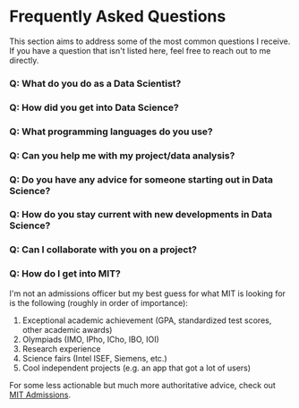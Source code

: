 # Frequently Asked Questions

This section aims to address some of the most common questions I receive. If you have a question that isn't listed here, feel free to reach out to me directly.

### Q: What do you do as a Data Scientist?

<!-- A: As a Data Scientist, my primary role is to extract insights from data to inform business decisions. This involves collecting, processing, and analyzing large datasets to identify trends, patterns, and correlations. I also develop predictive models and machine learning algorithms to solve complex problems. -->

### Q: How did you get into Data Science?

<!-- A: My journey into Data Science began with a strong foundation in mathematics and statistics. I pursued a double major in Mathematics and Data Science, followed by a Master's degree in Computer Science. Throughout my academic career, I worked on various projects that involved data analysis, visualization, and machine learning. These experiences helped me develop the skills necessary to transition into a Data Science role. -->

### Q: What programming languages do you use?

<!-- A: My primary programming languages are Python, R, and SQL. I also have experience with Julia, MATLAB, and Java. The choice of language often depends on the specific project requirements and the type of analysis needed. -->

### Q: Can you help me with my project/data analysis?

<!-- A: I'd be happy to help! Please reach out to me with a brief description of your project, including the goals, data sources, and any specific challenges you're facing. I'll do my best to provide guidance or point you in the right direction. -->

### Q: Do you have any advice for someone starting out in Data Science?

<!-- A: Yes, I do! My advice would be to start by building a strong foundation in statistics, linear algebra, and programming. Practice with real-world datasets and explore different tools and technologies. Networking with professionals in the field can also be incredibly valuable. Finally, stay curious and keep learning – the field of Data Science is constantly evolving. -->

### Q: How do you stay current with new developments in Data Science?

<!-- A: I make it a point to regularly read industry blogs, research papers, and books. I also attend conferences, meetups, and webinars to stay informed about the latest advancements and network with peers. Additionally, I participate in online forums and discussion groups to stay engaged with the Data Science community. -->

### Q: Can I collaborate with you on a project?

<!-- A: I'm always open to collaborating on projects that align with my interests and expertise. Please reach out to me with a project proposal, including the objectives, scope, and expected outcomes. If it's a good fit, we can discuss the details further. -->

### Q: How do I get into MIT?

I'm not an admissions officer but my best guess for what MIT is looking for is the following (roughly in order of importance):

1. Exceptional academic achievement (GPA, standardized test scores, other academic awards)
2. Olympiads (IMO, IPho, ICho, IBO, IOI)
3. Research experience
4. Science fairs (Intel ISEF, Siemens, etc.)
5. Cool independent projects (e.g. an app that got a lot of users)

For some less actionable but much more authoritative advice, check out [MIT Admissions](https://mitadmissions.org/apply/process/what-we-look-for).

